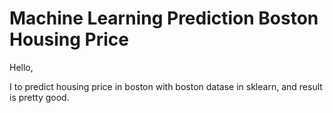 # Machine Learning Prediction Boston Housing Price
Hello,

I to predict housing price in boston with boston datase in sklearn, and result is pretty good.
